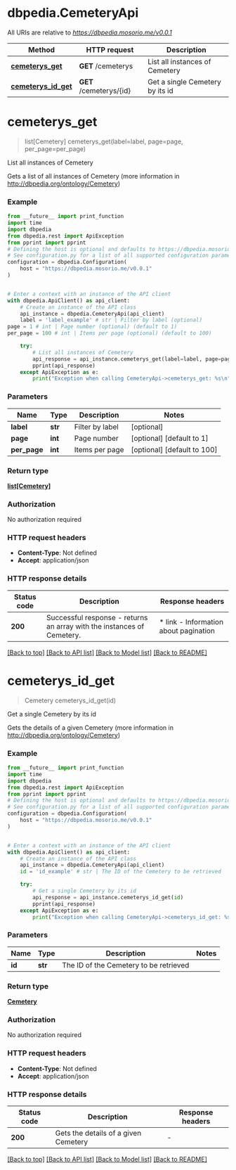 # dbpedia.CemeteryApi

All URIs are relative to *https://dbpedia.mosorio.me/v0.0.1*

Method | HTTP request | Description
------------- | ------------- | -------------
[**cemeterys_get**](CemeteryApi.md#cemeterys_get) | **GET** /cemeterys | List all instances of Cemetery
[**cemeterys_id_get**](CemeteryApi.md#cemeterys_id_get) | **GET** /cemeterys/{id} | Get a single Cemetery by its id


# **cemeterys_get**
> list[Cemetery] cemeterys_get(label=label, page=page, per_page=per_page)

List all instances of Cemetery

Gets a list of all instances of Cemetery (more information in http://dbpedia.org/ontology/Cemetery)

### Example

```python
from __future__ import print_function
import time
import dbpedia
from dbpedia.rest import ApiException
from pprint import pprint
# Defining the host is optional and defaults to https://dbpedia.mosorio.me/v0.0.1
# See configuration.py for a list of all supported configuration parameters.
configuration = dbpedia.Configuration(
    host = "https://dbpedia.mosorio.me/v0.0.1"
)


# Enter a context with an instance of the API client
with dbpedia.ApiClient() as api_client:
    # Create an instance of the API class
    api_instance = dbpedia.CemeteryApi(api_client)
    label = 'label_example' # str | Filter by label (optional)
page = 1 # int | Page number (optional) (default to 1)
per_page = 100 # int | Items per page (optional) (default to 100)

    try:
        # List all instances of Cemetery
        api_response = api_instance.cemeterys_get(label=label, page=page, per_page=per_page)
        pprint(api_response)
    except ApiException as e:
        print("Exception when calling CemeteryApi->cemeterys_get: %s\n" % e)
```

### Parameters

Name | Type | Description  | Notes
------------- | ------------- | ------------- | -------------
 **label** | **str**| Filter by label | [optional] 
 **page** | **int**| Page number | [optional] [default to 1]
 **per_page** | **int**| Items per page | [optional] [default to 100]

### Return type

[**list[Cemetery]**](Cemetery.md)

### Authorization

No authorization required

### HTTP request headers

 - **Content-Type**: Not defined
 - **Accept**: application/json

### HTTP response details
| Status code | Description | Response headers |
|-------------|-------------|------------------|
**200** | Successful response - returns an array with the instances of Cemetery. |  * link - Information about pagination <br>  |

[[Back to top]](#) [[Back to API list]](../README.md#documentation-for-api-endpoints) [[Back to Model list]](../README.md#documentation-for-models) [[Back to README]](../README.md)

# **cemeterys_id_get**
> Cemetery cemeterys_id_get(id)

Get a single Cemetery by its id

Gets the details of a given Cemetery (more information in http://dbpedia.org/ontology/Cemetery)

### Example

```python
from __future__ import print_function
import time
import dbpedia
from dbpedia.rest import ApiException
from pprint import pprint
# Defining the host is optional and defaults to https://dbpedia.mosorio.me/v0.0.1
# See configuration.py for a list of all supported configuration parameters.
configuration = dbpedia.Configuration(
    host = "https://dbpedia.mosorio.me/v0.0.1"
)


# Enter a context with an instance of the API client
with dbpedia.ApiClient() as api_client:
    # Create an instance of the API class
    api_instance = dbpedia.CemeteryApi(api_client)
    id = 'id_example' # str | The ID of the Cemetery to be retrieved

    try:
        # Get a single Cemetery by its id
        api_response = api_instance.cemeterys_id_get(id)
        pprint(api_response)
    except ApiException as e:
        print("Exception when calling CemeteryApi->cemeterys_id_get: %s\n" % e)
```

### Parameters

Name | Type | Description  | Notes
------------- | ------------- | ------------- | -------------
 **id** | **str**| The ID of the Cemetery to be retrieved | 

### Return type

[**Cemetery**](Cemetery.md)

### Authorization

No authorization required

### HTTP request headers

 - **Content-Type**: Not defined
 - **Accept**: application/json

### HTTP response details
| Status code | Description | Response headers |
|-------------|-------------|------------------|
**200** | Gets the details of a given Cemetery |  -  |

[[Back to top]](#) [[Back to API list]](../README.md#documentation-for-api-endpoints) [[Back to Model list]](../README.md#documentation-for-models) [[Back to README]](../README.md)

